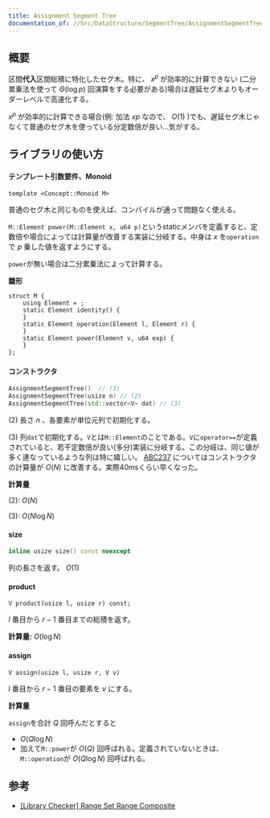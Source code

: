 ```yaml
---
title: Assignment Segment Tree
documentation_of: //Src/DataStructure/SegmentTree/AssignmentSegmentTree.hpp
---
```


## 概要

区間**代入**区間総積に特化したセグ木。特に、 $x^{p}$ が効率的に計算できない (二分累乗法を使って $\Theta(\log p)$ 回演算をする必要がある)場合は遅延セグ木よりもオーダーレベルで高速化する。

$x^{p}$ が効率的に計算できる場合(例: 加法 $xp$ なので、 $O(1)$ )でも、遅延セグ木じゃなくて普通のセグ木を使っている分定数倍が良い...気がする。

## ライブラリの使い方

#### テンプレート引数要件、Monoid

```
template <Concept::Monoid M>
```

普通のセグ木と同じものを使えば、コンパイルが通って問題なく使える。

`M::Element power(M::Element x, u64 p)`というstaticメンバを定義すると、定数倍や場合によっては計算量が改善する実装に分岐する。中身は $x$ を`operation`で $p$ 乗した値を返すようにする。

`power`が無い場合は二分累乗法によって計算する。

**雛形**

```
struct M {
    using Element = ;
    static Element identity() {
    }
    static Element operation(Element l, Element r) {
    }
    static Element power(Element v, u64 exp) {
    }
};
```

#### コンストラクタ

```cpp
AssignmentSegmentTree()  // (1)
AssignmentSegmentTree(usize n) // (2)
AssignmentSegmentTree(std::vector<V> dat) // (3)
```

(2) 長さ $n$ 、各要素が単位元列で初期化する。

(3) 列`dat`で初期化する。`V`とは`M::Element`のことである。`V`に`operator==`が定義されていると、若干定数倍が良い(多分)実装に分岐する。この分岐は、同じ値が多く連なっているような列は特に嬉しい。 [ABC237](https://atcoder.jp/contests/abc237/tasks/abc237_g) についてはコンストラクタの計算量が $O(N)$ に改善する。実際40msくらい早くなった。

**計算量**

(2): $O(N)$

(3): $O(N\log N)$ 

#### size

```cpp
inline usize size() const noexcept
```

列の長さを返す。 $O(1)$

#### product

```
V product(usize l, usize r) const;
```

$l$ 番目から $r - 1$ 番目までの総積を返す。

**計算量:**  $O(\log N)$

#### assign

```
V assign(usize l, usize r, V v)
```

$l$ 番目から $r - 1$ 番目の要素を $v$ にする。

**計算量**

`assign`を合計 $Q$ 回呼んだとすると

- $O(Q\log N)$
- 加えて`M::power`が $O(Q)$ 回呼ばれる。定義されていないときは、 `M::operation`が $O(Q\log N)$ 回呼ばれる。

## 参考

- [\[Library Checker\] Range Set Range Composite](https://maspypy.com/library-checker-range-set-range-composite)
